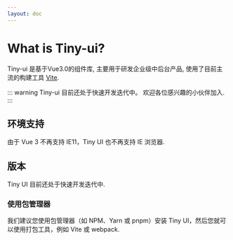 ```yaml
---
layout: doc
---
```

# What is Tiny-ui?

Tiny-ui 是基于Vue3.0的组件库, 主要用于研发企业级中后台产品, 使用了目前主流的构建工具 [Vite](https://vitejs.dev/).

::: warning
Tiny-ui 目前还处于快速开发迭代中。 欢迎各位感兴趣的小伙伴加入.
:::

## 环境支持

由于 Vue 3 不再支持 IE11，Tiny UI 也不再支持 IE 浏览器.

## 版本

Tiny UI 目前还处于快速开发迭代中.


### 使用包管理器

我们建议您使用包管理器（如 NPM、Yarn 或 pnpm）安装 Tiny UI，然后您就可以使用打包工具，例如 Vite 或 webpack.
